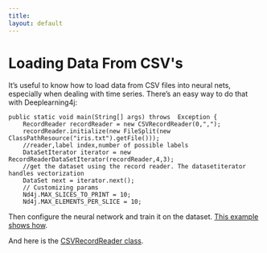 ```yaml
---
title: 
layout: default
---
```


# Loading Data From CSV's

It’s useful to know how to load data from CSV files into neural nets, especially when dealing with time series. There’s an easy way to do that with Deeplearning4j:

    public static void main(String[] args) throws  Exception {
        RecordReader recordReader = new CSVRecordReader(0,",");
        recordReader.initialize(new FileSplit(new ClassPathResource("iris.txt").getFile()));
        //reader,label index,number of possible labels
        DataSetIterator iterator = new RecordReaderDataSetIterator(recordReader,4,3);
        //get the dataset using the record reader. The datasetiterator handles vectorization
        DataSet next = iterator.next();
        // Customizing params
        Nd4j.MAX_SLICES_TO_PRINT = 10;
        Nd4j.MAX_ELEMENTS_PER_SLICE = 10;

Then configure the neural network and train it on the dataset. [This example shows how](https://github.com/deeplearning4j/dl4j-0.4-examples/blob/master/src/main/java/org/deeplearning4j/examples/csv/CSVExample.java). 

And here is the [CSVRecordReader class](https://github.com/deeplearning4j/Canova/blob/master/canova-api/src/main/java/org/canova/api/records/reader/impl/CSVRecordReader.java).
